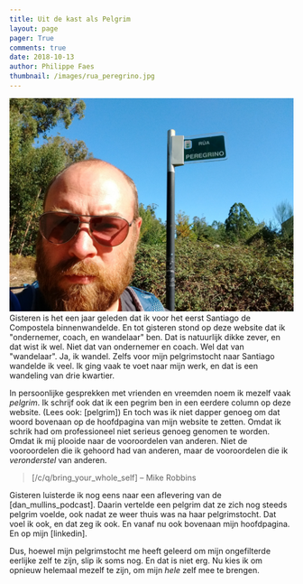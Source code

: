 ```yaml
---
title: Uit de kast als Pelgrim
layout: page
pager: True
comments: true
date: 2018-10-13
author: Philippe Faes
thumbnail: /images/rua_peregrino.jpg
---
```


![Rúa Peregrino](/images/rua_peregrino.jpg "Philippe staat in de Rúa Peregrina, de dag voor hij in Santiago aankomt.")
Gisteren is het een jaar geleden dat ik voor het eerst Santiago de Compostela binnenwandelde. En tot gisteren stond op deze website dat ik "ondernemer, coach, en wandelaar" ben. Dat is natuurlijk dikke zever, en dat wist ik wel. Niet dat van ondernemer en coach. Wel dat van "wandelaar". Ja, ik wandel. Zelfs voor mijn pelgrimstocht naar Santiago wandelde ik veel. Ik ging vaak te voet naar mijn werk, en dat is een wandeling van drie kwartier.  

In persoonlijke gesprekken met vrienden en vreemden noem ik mezelf vaak *pelgrim*. Ik schrijf ook dat ik een pegrim ben in een eerdere column op deze website. (Lees ook: [pelgrim]) En toch was ik niet dapper genoeg om dat woord bovenaan op de hoofdpagina van mijn website te zetten. Omdat ik schrik had om professioneel niet serieus genoeg genomen te worden. Omdat ik mij plooide naar de vooroordelen van anderen. Niet de vooroordelen die ik gehoord had van anderen, maar de vooroordelen die ik *veronderstel* van anderen. 
 
> [/c/q/bring_your_whole_self] – Mike Robbins

Gisteren luisterde ik nog eens naar een aflevering van de [dan_mullins_podcast]. Daarin vertelde een pelgrim dat ze zich nog steeds pelgrim voelde, ook nadat ze weer thuis was na haar pelgrimstocht. Dat voel ik ook, en dat zeg ik ook. En vanaf nu ook bovenaan mijn hoofdpagina. En op mijn [linkedin].  

Dus, hoewel mijn pelgrimstocht me heeft geleerd om mijn ongefilterde eerlijke zelf te zijn, slip ik soms nog. En dat is niet erg. Nu kies ik om opnieuw helemaal mezelf te zijn, om mijn *hele* zelf mee te brengen.

